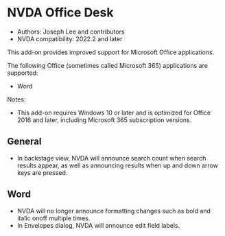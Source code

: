 # NVDA Office Desk

* Authors: Joseph Lee and contributors
* NVDA compatibility: 2022.2 and later

This add-on provides improved support for Microsoft Office applications.

The following Office (sometimes called Microsoft 365) applications are supported:

* Word

Notes:

* This add-on requires Windows 10 or later and is optimized for Office 2016 and later, including Microsoft 365 subscription versions.

## General

* In backstage view, NVDA will announce search count when search results appear, as well as announcing results when up and down arrow keys are pressed.

## Word

* NVDA will no longer announce formatting changes such as bold and italic onoff multiple times.
* In Envelopes dialog, NVDA will announce edit field labels.
